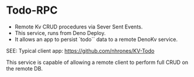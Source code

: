 # Todo-RPC
  - Remote Kv CRUD procedures via Sever Sent Events.
  - This service, runs from Deno Deploy.
  - It allows an app to persist `todo`` data to a remote DenoKv service.   

SEE: Typical client app: https://github.com/nhrones/KV-Todo
 
This service is capable of allowing a remote client to perform full CRUD on the remote DB. 
